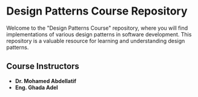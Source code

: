 # Design Patterns Course Repository

Welcome to the "Design Patterns Course" repository, where you will find implementations of various design patterns in software development. This repository is a valuable resource for learning and understanding design patterns.

## Course Instructors

- **Dr. Mohamed Abdellatif**
- **Eng. Ghada Adel**

